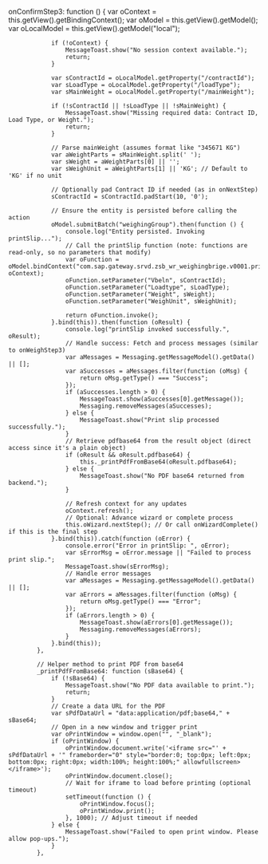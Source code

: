 onConfirmStep3: function () {
                var oContext = this.getView().getBindingContext();
                var oModel = this.getView().getModel();
                var oLocalModel = this.getView().getModel("local");

                if (!oContext) {
                    MessageToast.show("No session context available.");
                    return;
                }

                var sContractId = oLocalModel.getProperty("/contractId");
                var sLoadType = oLocalModel.getProperty("/loadType");
                var sMainWeight = oLocalModel.getProperty("/mainWeight");

                if (!sContractId || !sLoadType || !sMainWeight) {
                    MessageToast.show("Missing required data: Contract ID, Load Type, or Weight.");
                    return;
                }

                // Parse mainWeight (assumes format like "345671 KG")
                var aWeightParts = sMainWeight.split(' ');
                var sWeight = aWeightParts[0] || '';
                var sWeighUnit = aWeightParts[1] || 'KG'; // Default to 'KG' if no unit

                // Optionally pad Contract ID if needed (as in onNextStep)
                sContractId = sContractId.padStart(10, '0');

                // Ensure the entity is persisted before calling the action
                oModel.submitBatch("weighingGroup").then(function () {
                    console.log("Entity persisted. Invoking printSlip...");
                    // Call the printSlip function (note: functions are read-only, so no parameters that modify)
                    var oFunction = oModel.bindContext("com.sap.gateway.srvd.zsb_wr_weighingbrige.v0001.printSlip(...)", oContext);
                    oFunction.setParameter("Vbeln", sContractId);
                    oFunction.setParameter("Loadtype", sLoadType);
                    oFunction.setParameter("Weight", sWeight);
                    oFunction.setParameter("WeighUnit", sWeighUnit);

                    return oFunction.invoke();
                }.bind(this)).then(function (oResult) {
                    console.log("printSlip invoked successfully.", oResult);
                    // Handle success: Fetch and process messages (similar to onWeighStep3)
                    var aMessages = Messaging.getMessageModel().getData() || [];
                    var aSuccesses = aMessages.filter(function (oMsg) {
                        return oMsg.getType() === "Success";
                    });
                    if (aSuccesses.length > 0) {
                        MessageToast.show(aSuccesses[0].getMessage());
                        Messaging.removeMessages(aSuccesses);
                    } else {
                        MessageToast.show("Print slip processed successfully.");
                    }
                    // Retrieve pdfbase64 from the result object (direct access since it's a plain object)
                    if (oResult && oResult.pdfbase64) {
                        this._printPdfFromBase64(oResult.pdfbase64);
                    } else {
                        MessageToast.show("No PDF base64 returned from backend.");
                    }

                    // Refresh context for any updates
                    oContext.refresh();
                    // Optional: Advance wizard or complete process
                    this.oWizard.nextStep(); // Or call onWizardComplete() if this is the final step
                }.bind(this)).catch(function (oError) {
                    console.error("Error in printSlip: ", oError);
                    var sErrorMsg = oError.message || "Failed to process print slip.";
                    MessageToast.show(sErrorMsg);
                    // Handle error messages
                    var aMessages = Messaging.getMessageModel().getData() || [];
                    var aErrors = aMessages.filter(function (oMsg) {
                        return oMsg.getType() === "Error";
                    });
                    if (aErrors.length > 0) {
                        MessageToast.show(aErrors[0].getMessage());
                        Messaging.removeMessages(aErrors);
                    }
                }.bind(this));
            },

            // Helper method to print PDF from base64
            _printPdfFromBase64: function (sBase64) {
                if (!sBase64) {
                    MessageToast.show("No PDF data available to print.");
                    return;
                }
                // Create a data URL for the PDF
                var sPdfDataUrl = "data:application/pdf;base64," + sBase64;
                // Open in a new window and trigger print
                var oPrintWindow = window.open("", "_blank");
                if (oPrintWindow) {
                    oPrintWindow.document.write('<iframe src="' + sPdfDataUrl + '" frameborder="0" style="border:0; top:0px; left:0px; bottom:0px; right:0px; width:100%; height:100%;" allowfullscreen></iframe>');
                    oPrintWindow.document.close();
                    // Wait for iframe to load before printing (optional timeout)
                    setTimeout(function () {
                        oPrintWindow.focus();
                        oPrintWindow.print();
                    }, 1000); // Adjust timeout if needed
                } else {
                    MessageToast.show("Failed to open print window. Please allow pop-ups.");
                }
            },

